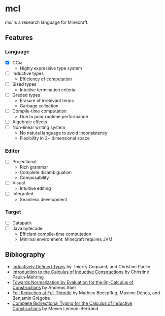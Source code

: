# mcl

*mcl* is a research language for Minecraft.

## Features

### Language

- [x] CCω
  - Highly expressive type system
- [ ] Inductive types
  - Efficiency of computation
- [ ] Sized types
  - Intuitive termination criteria
- [ ] Graded types
  - Erasure of irrelevant terms
  - Garbage collection
- [ ] Compile-time computation
  - Due to poor runtime performance
- [ ] Algebraic effects
- [ ] Non-linear writing system
  - No natural language to avoid inconsistency
  - Flexibility in 2+ dimensional space

### Editor

- [ ] Projectional
  - Rich grammar
  - Complete disambiguation
  - Composability
- [ ] Visual
  - Intuitive editing
- [ ] Integrated
  - Seamless development

### Target

- [ ] Datapack
- [ ] Java bytecode
  - Efficient compile-time computation
  - Minimal environment: Minecraft requires JVM

## Bibliography

- [Inductively Defined Types](https://doi.org/10.1007/3-540-52335-9_47) by Thierry Coquand, and Christine Paulin
- [Introduction to the Calculus of Inductive Constructions](https://hal.inria.fr/hal-01094195) by Christine Paulin-Mohring
- [Towards Normalization by Evaluation for the βη-Calculus of Constructions](https://doi.org/10.1007/978-3-642-12251-4_17) by Andreas Abel
- [Full Reduction at Full Throttle](https://doi.org/10.1007/978-3-642-25379-9_26) by Mathieu Boespflug, Maxime Dénès, and Benjamin Grégoire
- [Complete Bidirectional Typing for the Calculus of Inductive Constructions](https://arxiv.org/abs/2102.06513) by Meven Lennon-Bertrand
